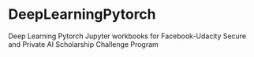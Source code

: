 # DeepLearningPytorch
Deep Learning Pytorch Jupyter workbooks for Facebook-Udacity Secure and Private AI Scholarship Challenge Program
